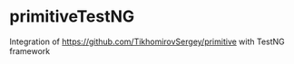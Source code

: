 primitiveTestNG
===============
Integration of https://github.com/TikhomirovSergey/primitive with TestNG framework
